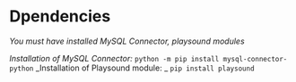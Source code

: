 # Dpendencies
_You must have installed MySQL Connector, playsound modules_

_Installation of MySQL Connector:_ 
```python -m pip install mysql-connector-python```
_Installation of Playsound module: _
```pip install playsound```